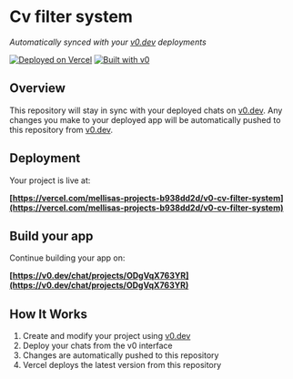 # Cv filter system

*Automatically synced with your [v0.dev](https://v0.dev) deployments*

[![Deployed on Vercel](https://img.shields.io/badge/Deployed%20on-Vercel-black?style=for-the-badge&logo=vercel)](https://vercel.com/mellisas-projects-b938dd2d/v0-cv-filter-system)
[![Built with v0](https://img.shields.io/badge/Built%20with-v0.dev-black?style=for-the-badge)](https://v0.dev/chat/projects/ODgVqX763YR)

## Overview

This repository will stay in sync with your deployed chats on [v0.dev](https://v0.dev).
Any changes you make to your deployed app will be automatically pushed to this repository from [v0.dev](https://v0.dev).

## Deployment

Your project is live at:

**[https://vercel.com/mellisas-projects-b938dd2d/v0-cv-filter-system](https://vercel.com/mellisas-projects-b938dd2d/v0-cv-filter-system)**

## Build your app

Continue building your app on:

**[https://v0.dev/chat/projects/ODgVqX763YR](https://v0.dev/chat/projects/ODgVqX763YR)**

## How It Works

1. Create and modify your project using [v0.dev](https://v0.dev)
2. Deploy your chats from the v0 interface
3. Changes are automatically pushed to this repository
4. Vercel deploys the latest version from this repository
